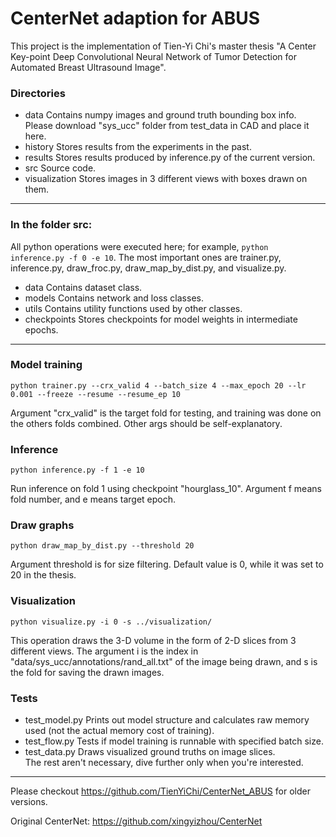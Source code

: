 # CenterNet adaption for ABUS
This project is the implementation of Tien-Yi Chi's master thesis "A Center Key-point Deep Convolutional Neural Network
of Tumor Detection for Automated Breast Ultrasound Image".
### Directories
+ data
  Contains numpy images and ground truth bounding box info. Please download "sys_ucc" folder from test_data in CAD and place it here.
+ history
  Stores results from the experiments in the past.
+ results
  Stores results produced by inference.py of the current version.
+ src
  Source code.
+ visualization
  Stores images in 3 different views with boxes drawn on them.

---

### In the folder src:
All python operations were executed here; for example, `python inference.py -f 0 -e 10`. The most important ones are trainer.py, inference.py, draw_froc.py, draw_map_by_dist.py, and visualize.py.
+ data
  Contains dataset class.
+ models
  Contains network and loss classes.
+ utils
  Contains utility functions used by other classes.
+ checkpoints
  Stores checkpoints for model weights in intermediate epochs.

---

### Model training
```
python trainer.py --crx_valid 4 --batch_size 4 --max_epoch 20 --lr 0.001 --freeze --resume --resume_ep 10
```
Argument "crx_valid" is the target fold for testing, and training was done on the others folds combined. Other args should be self-explanatory.
### Inference
```
python inference.py -f 1 -e 10
```
Run inference on fold 1 using checkpoint "hourglass_10". Argument f means fold number, and e means target epoch.
### Draw graphs
```
python draw_map_by_dist.py --threshold 20
```
Argument threshold is for size filtering. Default value is 0, while it was set to 20 in the thesis.
### Visualization
```
python visualize.py -i 0 -s ../visualization/
```
This operation draws the 3-D volume in the form of 2-D slices from 3 different views.
The argument i is the index in "data/sys_ucc/annotations/rand_all.txt" of the image being drawn, and s is the fold for saving the drawn images.
### Tests
+ test_model.py
  Prints out model structure and calculates raw memory used (not the actual memory cost of training).  
+ test_flow.py
  Tests if model training is runnable with specified batch size.  
+ test_data.py
  Draws visualized ground truths on image slices.  
The rest aren't necessary, dive further only when you're interested.

---

Please checkout https://github.com/TienYiChi/CenterNet_ABUS for older versions.

Original CenterNet: https://github.com/xingyizhou/CenterNet